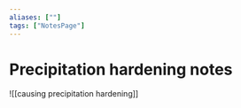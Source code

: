```yaml
---
aliases: [""]
tags: ["NotesPage"]
---
```


# Precipitation hardening notes
![[causing precipitation hardening]]